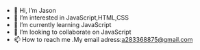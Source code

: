 - 👋 Hi, I’m Jason
- 👀 I’m interested in JavaScript,HTML,CSS
- 🌱 I’m currently learning JavaScript
- 💞️ I’m looking to collaborate on JavaScript 
- 📫 How to reach me .My email adress:a283368875@gmail.com

<!---
chengzong0713/chengzong0713 is a ✨ special ✨ repository because its `README.md` (this file) appears on your GitHub profile.
You can click the Preview link to take a look at your changes.
--->
